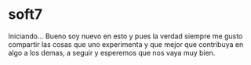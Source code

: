 # soft7
Iniciando...
Bueno soy nuevo en esto y pues la verdad siempre me gusto compartir las cosas que uno experimenta y que mejor que contribuya en algo a los demas, a seguir y esperemos que nos vaya muy bien. 

